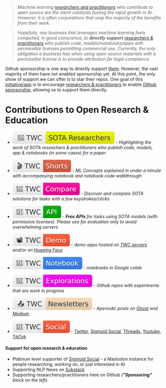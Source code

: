 
>_Machine learning [researchers and practitioners](https://github.com/taskswithcode/sota_researchers_with_published_code) who contribute to open source are the silent catalysts fueling the rapid growth in AI. However, it is often corporations that reap the majority of the benefits from their work._

>_Hopefully, any business that leverages machine learning feels compelled, in good conscience, to **directly support** [researchers & practitioners](https://github.com/taskswithcode/sota_researchers_with_published_code)  who  publish code, models/notebooks/apps with permissible licenses permitting commercial use.  Currently, the only obligation a business has when using open source materials with a permissible license is to provide attribution for legal compliance._

 Github sponsorship is one way to directly support [them](https://github.com/taskswithcode/sota_researchers_with_published_code). 
However, the vast majority of them have not enabled sponsorship yet.  At this point, the only show of support we can offer is to star their repos. One goal of this [initiative/app](https://github.com/taskswithcode/sota_researchers_with_published_code) is to encourage [researchers & practitioners](https://github.com/taskswithcode/sota_researchers_with_published_code) to enable [Github sponsorship](https://github.com/sponsors#regions), allowing us to support them directly.

# Contributions to Open Research & Education

- [![SOTA Researchers](https://raw.githubusercontent.com/taskswithcode/image_assets/main/.github/images/SOTAResearchers.svg)](https://github.com/taskswithcode/sota_researchers_with_published_code) - _Highlighting the work of SOTA reseachers & practitioners who publish code, models, app & notebooks (in some cases) for a paper_

- [![TWC Shorts](https://raw.githubusercontent.com/taskswithcode/image_assets/main/.github/images/TWCShorts.svg)](https://github.com/taskswithcode/MLIntro) - _ML Concepts explained in under a minute with accompanying notebook and notebook code walkthrough_

  
- [![Discover and Compare SOTA models](https://raw.githubusercontent.com/taskswithcode/image_assets/main/.github/images/TWCCompare.svg)](https://taskswithcode.com/find_sota_repos/) - _Discover and compare SOTA solutions for tasks with a few keystrokes/clicks_


 - [![APIs](https://raw.githubusercontent.com/taskswithcode/image_assets/main/.github/images/TWCAPI.svg)](https://www.taskswithcode.com/salient_object_detection/) -   _**Free APIs** for tasks using SOTA models (with permissive licenses). Please use for evaluation only to avoid overwhelming servers_
 
 - [![Apps](https://raw.githubusercontent.com/taskswithcode/image_assets/main/.github/images/TWCDemo.svg)](https://taskswithcode.com/sentence_similarity/) - _demo apps hosted on [TWC servers](https://taskswithcode.com/sentence_similarity) and/or on [Hugging Face](https://huggingface.co/taskswithcode)_
 - [![Notebooks](https://raw.githubusercontent.com/taskswithcode/image_assets/main/.github/images/TWCNotebook.svg)](https://github.com/taskswithcode/latent-diffusion/blob/main/TWCLatentDiffusion.ipynb) - _notebooks in Google colab_
 - [![Explorations](https://raw.githubusercontent.com/taskswithcode/image_assets/main/.github/images/TWCExplorations.svg)](https://github.com/taskswithcode/latent-diffusion/blob/main/TWCLatentDiffusion.ipynb) - _Github repos with experiments that are work in progress_
 - [![Newsletters](https://raw.githubusercontent.com/taskswithcode/image_assets/main/.github/images/TWCNewsletter.svg)](https://taskswithcode.ghost.io/) - _Aperiodic posts on [Ghost](https://taskswithcode.ghost.io/) and [Medium](https://medium.com/taskswithcode)_
 -  [![Social](https://raw.githubusercontent.com/taskswithcode/image_assets/main/.github/images/TWCSocial.svg)](https://twitter.com/TasksWithCode) - [Twitter](https://twitter.com/TasksWithCode), [Sigmoid Social](https://sigmoid.social/@twc), [Threads](https://www.threads.net/@taskswithcode), [Youtube](https://www.youtube.com/@TWCEditor), [TikTok](https://www.tiktok.com/@twceditor)

#### Support for open research & education
- Platinum level supporter of [Sigmoid Social](https://sigmoid.social/about) - a Mastodon instance for people researching, working on, or just interested in AI
- Supporting NLP News on [Substack](https://substack.com/@taskswithcode)
- Supporting researchers/practitioners here on Github _(**"Sponsoring"** block on the left)_.
   
